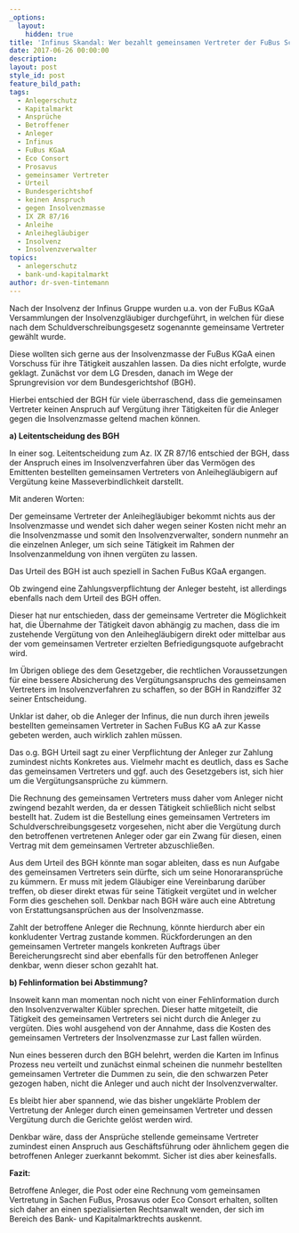 ```yaml
---
_options:
  layout:
    hidden: true
title: 'Infinus Skandal: Wer bezahlt gemeinsamen Vertreter der FuBus Schuldverschreibungsgläubiger?'
date: 2017-06-26 00:00:00
description:
layout: post
style_id: post
feature_bild_path:
tags:
  - Anlegerschutz
  - Kapitalmarkt
  - Ansprüche
  - Betroffener
  - Anleger
  - Infinus
  - FuBus KGaA
  - Eco Consort
  - Prosavus
  - gemeinsamer Vertreter
  - Urteil
  - Bundesgerichtshof
  - keinen Anspruch
  - gegen Insolvenzmasse
  - IX ZR 87/16
  - Anleihe
  - Anleihegläubiger
  - Insolvenz
  - Insolvenzverwalter
topics:
  - anlegerschutz
  - bank-und-kapitalmarkt
author: dr-sven-tintemann
---
```



Nach der Insolvenz der Infinus Gruppe wurden u.a. von der FuBus KGaA Versammlungen der Insolvenzgl&auml;ubiger durchgef&uuml;hrt, in welchen f&uuml;r diese nach dem Schuldverschreibungsgesetz sogenannte gemeinsame Vertreter gew&auml;hlt wurde.

Diese wollten sich gerne aus der Insolvenzmasse der FuBus KGaA einen Vorschuss f&uuml;r ihre T&auml;tigkeit auszahlen lassen. Da dies nicht erfolgte, wurde geklagt. Zun&auml;chst vor dem LG Dresden, danach im Wege der Sprungrevision vor dem Bundesgerichtshof (BGH).

Hierbei entschied der BGH f&uuml;r viele &uuml;berraschend, dass die gemeinsamen Vertreter keinen Anspruch auf Verg&uuml;tung ihrer T&auml;tigkeiten f&uuml;r die Anleger gegen die Insolvenzmasse geltend machen k&ouml;nnen.

**a) Leitentscheidung des BGH**

In einer sog. Leitentscheidung zum Az. IX ZR 87/16 entschied der BGH, dass der Anspruch eines im Insolvenzverfahren &uuml;ber das Verm&ouml;gen des Emittenten bestellten gemeinsamen Vertreters von Anleihegl&auml;ubigern auf Verg&uuml;tung keine Masseverbindlichkeit darstellt.

Mit anderen Worten:

Der gemeinsame Vertreter der Anleihegl&auml;ubiger bekommt nichts aus der Insolvenzmasse und wendet sich daher wegen seiner Kosten nicht mehr an die Insolvenzmasse und somit den Insolvenzverwalter, sondern nunmehr an die einzelnen Anleger, um sich seine T&auml;tigkeit im Rahmen der Insolvenzanmeldung von ihnen verg&uuml;ten zu lassen.

Das Urteil des BGH ist auch speziell in Sachen FuBus KGaA ergangen.

Ob zwingend eine Zahlungsverpflichtung der Anleger besteht, ist allerdings ebenfalls nach dem Urteil des BGH offen.

Dieser hat nur entschieden, dass der gemeinsame Vertreter die M&ouml;glichkeit hat, die &Uuml;bernahme der T&auml;tigkeit davon abh&auml;ngig zu machen, dass die im zustehende Verg&uuml;tung von den Anleihegl&auml;ubigern direkt oder mittelbar aus der vom gemeinsamen Vertreter erzielten Befriedigungsquote aufgebracht wird.

Im &Uuml;brigen obliege des dem Gesetzgeber, die rechtlichen Voraussetzungen f&uuml;r eine bessere Absicherung des Verg&uuml;tungsanspruchs des gemeinsamen Vertreters im Insolvenzverfahren zu schaffen, so der BGH in Randziffer 32 seiner Entscheidung.

Unklar ist daher, ob die Anleger der Infinus, die nun durch ihren jeweils bestellten gemeinsamen Vertreter in Sachen FuBus KG aA zur Kasse gebeten werden, auch wirklich zahlen m&uuml;ssen.

Das o.g. BGH Urteil sagt zu einer Verpflichtung der Anleger zur Zahlung zumindest nichts Konkretes aus. Vielmehr macht es deutlich, dass es Sache das gemeinsamen Vertreters und ggf. auch des Gesetzgebers ist, sich hier um die Verg&uuml;tungsanspr&uuml;che zu k&uuml;mmern.

Die Rechnung des gemeinsamen Vertreters muss daher vom Anleger nicht zwingend bezahlt werden, da er dessen T&auml;tigkeit schlie&szlig;lich nicht selbst bestellt hat. Zudem ist die Bestellung eines gemeinsamen Vertreters im Schuldverschreibungsgesetz vorgesehen, nicht aber die Verg&uuml;tung durch den betroffenen vertretenen Anleger oder gar ein Zwang f&uuml;r diesen, einen Vertrag mit dem gemeinsamen Vertreter abzuschlie&szlig;en.

Aus dem Urteil des BGH k&ouml;nnte man sogar ableiten, dass es nun Aufgabe des gemeinsamen Vertreters sein d&uuml;rfte, sich um seine Honoraranspr&uuml;che zu k&uuml;mmern. Er muss mit jedem Gl&auml;ubiger eine Vereinbarung dar&uuml;ber treffen, ob dieser direkt etwas f&uuml;r seine T&auml;tigkeit verg&uuml;tet und in welcher Form dies geschehen soll. Denkbar nach BGH w&auml;re auch eine Abtretung von Erstattungsanspr&uuml;chen aus der Insolvenzmasse.

Zahlt der betroffene Anleger die Rechnung, k&ouml;nnte hierdurch aber ein konkludenter Vertrag zustande kommen. R&uuml;ckforderungen an den gemeinsamen Vertreter mangels konkreten Auftrags &uuml;ber Bereicherungsrecht sind aber ebenfalls f&uuml;r den betroffenen Anleger denkbar, wenn dieser schon gezahlt hat.

**b) Fehlinformation bei Abstimmung?**

Insoweit kann man momentan noch nicht von einer Fehlinformation durch den Insolvenzverwalter K&uuml;bler sprechen. Dieser hatte mitgeteilt, die T&auml;tigkeit des gemeinsamen Vertreters sei nicht durch die Anleger zu verg&uuml;ten. Dies wohl ausgehend von der Annahme, dass die Kosten des gemeinsamen Vertreters der Insolvenzmasse zur Last fallen w&uuml;rden.

Nun eines besseren durch den BGH belehrt, werden die Karten im Infinus Prozess neu verteilt und zun&auml;chst einmal scheinen die nunmehr bestellten gemeinsamen Vertreter die Dummen zu sein, die den schwarzen Peter gezogen haben, nicht die Anleger und auch nicht der Insolvenzverwalter.

Es bleibt hier aber spannend, wie das bisher ungekl&auml;rte Problem der Vertretung der Anleger durch einen gemeinsamen Vertreter und dessen Verg&uuml;tung durch die Gerichte gel&ouml;st werden wird.

Denkbar w&auml;re, dass der Anspr&uuml;che stellende gemeinsame Vertreter zumindest einen Anspruch aus Gesch&auml;ftsf&uuml;hrung oder &auml;hnlichem gegen die betroffenen Anleger zuerkannt bekommt. Sicher ist dies aber keinesfalls.

**Fazit:**

Betroffene Anleger, die Post oder eine Rechnung vom gemeinsamen Vertretung in Sachen FuBus, Prosavus oder Eco Consort erhalten, sollten sich daher an einen spezialisierten Rechtsanwalt wenden, der sich im Bereich des Bank- und Kapitalmarktrechts auskennt.